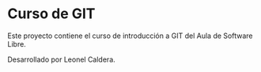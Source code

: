 # Curso de GIT

Este proyecto contiene el curso de introducción a GIT del Aula de Software Libre.

Desarrollado por Leonel Caldera.
